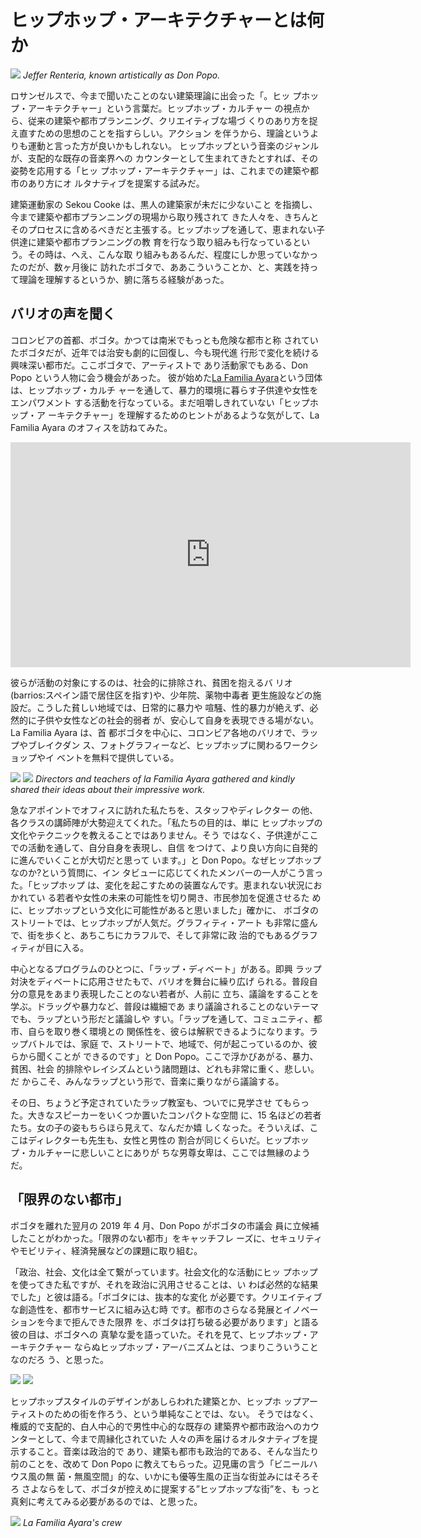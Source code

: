 # ヒップホップ・アーキテクチャーとは何か

![](Lafamiliaayara11.jpg)
_Jeffer Renteria, known artistically as Don Popo._

ロサンゼルスで、今まで聞いたことのない建築理論に出会った「。ヒッ プホップ・アーキテクチャー」という言葉だ。ヒップホップ・カルチャー の視点から、従来の建築や都市プランニング、クリエイティブな場づ くりのあり方を捉え直すための思想のことを指すらしい。アクション を伴うから、理論というよりも運動と言った方が良いかもしれない。 ヒップホップという音楽のジャンルが、支配的な既存の音楽界への カウンターとして生まれてきたとすれば、その姿勢を応用する「ヒッ プホップ・アーキテクチャー」は、これまでの建築や都市のあり方にオ ルタナティブを提案する試みだ。

建築運動家の Sekou Cooke は、黒人の建築家が未だに少ないこと を指摘し、今まで建築や都市プランニングの現場から取り残されて きた人々を、きちんとそのプロセスに含めるべきだと主張する。ヒップホップを通して、恵まれない子供達に建築や都市プランニングの教 育を行なう取り組みも行なっているという。その時は、へえ、こんな取 り組みもあるんだ、程度にしか思っていなかったのだが、数ヶ月後に 訪れたボゴタで、ああこういうことか、と、実践を持って理論を理解するというか、腑に落ちる経験があった。

## バリオの声を聞く

コロンビアの首都、ボゴタ。かつては南米でもっとも危険な都市と称 されていたボゴタだが、近年では治安も劇的に回復し、今も現代進 行形で変化を続ける興味深い都市だ。ここボゴタで、アーティストで あり活動家でもある、Don Popo という人物に会う機会があった。 彼が始めた[La Familia Ayara](https://ayara.com.co/)という団体は、ヒップホップ・カルチ ャーを通して、暴力的環境に暮らす子供達や女性をエンパワメント する活動を行なっている。まだ咀嚼しきれていない「ヒップホップ・ア ーキテクチャー」を理解するためのヒントがあるような気がして、La Familia Ayara のオフィスを訪ねてみた。

<iframe width="640" height="360" src="https://www.youtube.com/embed/Fp33RbmHjCk?list=PLONG5h-BghjHdTs-MMY7kwxyEkg7xUgLw" frameborder="0" allow="accelerometer; autoplay; encrypted-media; gyroscope; picture-in-picture" allowfullscreen></iframe>

彼らが活動の対象にするのは、社会的に排除され、貧困を抱えるバ リオ(barrios:スペイン語で居住区を指す)や、少年院、薬物中毒者 更生施設などの施設だ。こうした貧しい地域では、日常的に暴力や 喧騒、性的暴力が絶えず、必然的に子供や女性などの社会的弱者 が、安心して自身を表現できる場がない。La Familia Ayara は、首 都ボゴタを中心に、コロンビア各地のバリオで、ラップやブレイクダン ス、フォトグラフィーなど、ヒップホップに関わるワークショップやイ ベントを無料で提供している。

![](Lafamiliaayara1.jpg)
![](Lafamiliaayara2.jpg)
_Directors and teachers of la Familia Ayara gathered and kindly shared their ideas about their impressive work._

急なアポイントでオフィスに訪れた私たちを、スタッフやディレクター の他、各クラスの講師陣が大勢迎えてくれた。「私たちの目的は、単に ヒップホップの文化やテクニックを教えることではありません。そう ではなく、子供達がここでの活動を通して、自分自身を表現し、自信 をつけて、より良い方向に自発的に進んでいくことが大切だと思って います。」と Don Popo。なぜヒップホップなのか?という質問に、イン タビューに応じてくれたメンバーの一人がこう言った。「ヒップホップ は、変化を起こすための装置なんです。恵まれない状況におかれてい る若者や女性の未来の可能性を切り開き、市民参加を促進させるた めに、ヒップホップという文化に可能性があると思いました」確かに、 ボゴタのストリートでは、ヒップホップが人気だ。グラフィティ・アート も非常に盛んで、街を歩くと、あちこちにカラフルで、そして非常に政 治的でもあるグラフィティが目に入る。

中心となるプログラムのひとつに、「ラップ・ディベート」がある。即興 ラップ対決をディベートに応用させたもで、バリオを舞台に繰り広げ られる。普段自分の意見をあまり表現したことのない若者が、人前に 立ち、議論をすることを学ぶ。ドラッグや暴力など、普段は繊細であ まり議論されることのないテーマでも、ラップという形だと議論しや すい。「ラップを通して、コミュニティ、都市、自らを取り巻く環境との 関係性を、彼らは解釈できるようになります。ラップバトルでは、家庭 で、ストリートで、地域で、何が起こっているのか、彼らから聞くことが できるのです」と Don Popo。ここで浮かびあがる、暴力、貧困、社会 的排除やレイシズムという諸問題は、どれも非常に重く、悲しい。だ からこそ、みんなラップという形で、音楽に乗りながら議論する。

その日、ちょうど予定されていたラップ教室も、ついでに見学させ てもらった。大きなスピーカーをいくつか置いたコンパクトな空間 に、15 名ほどの若者たち。女の子の姿もちらほら見えて、なんだか嬉 しくなった。そういえば、ここはディレクターも先生も、女性と男性の 割合が同じくらいだ。ヒップホップ・カルチャーに悲しいことにありが ちな男尊女卑は、ここでは無縁のようだ。

## 「限界のない都市」

ボゴタを離れた翌月の 2019 年 4 月、Don Popo がボゴタの市議会 員に立候補したことがわかった。「限界のない都市」をキャッチフレ ーズに、セキュリティやモビリティ、経済発展などの課題に取り組む。

「政治、社会、文化は全て繋がっています。社会文化的な活動にヒッ プホップを使ってきた私ですが、それを政治に汎用させることは、い わば必然的な結果でした」と彼は語る。「ボゴタには、抜本的な変化 が必要です。クリエイティブな創造性を、都市サービスに組み込む時 です。都市のさらなる発展とイノベーションを今まで拒んできた限界 を、ボゴタは打ち破る必要があります」と語る彼の目は、ボゴタへの 真摯な愛を語っていた。それを見て、ヒップホップ・アーキテクチャー ならぬヒップホップ・アーバニズムとは、つまりこういうことなのだろ う、と思った。

![](Lafamiliaayara3.jpg)
![](Lafamiliaayara7.jpg)

ヒップホップスタイルのデザインがあしらわれた建築とか、ヒップホ ップアーティストのための街を作ろう、という単純なことでは、ない。 そうではなく、権威的で支配的、白人中心的で男性中心的な既存の 建築界や都市政治へのカウンターとして、今まで周縁化されていた 人々の声を届けるオルタナティブを提示すること。音楽は政治的で あり、建築も都市も政治的である、そんな当たり前のことを、改めて Don Popo に教えてもらった。辺見庸の言う「ビニールハウス風の無 菌・無風空間」的な、いかにも優等生風の正当な街並みにはそろそろ さよならをして、ボゴタが控えめに提案する”ヒップホップな街”を、も っと真剣に考えてみる必要があるのでは、と思った。

![](Lafamiliaayara8.jpg)
_La Familia Ayara's crew_
